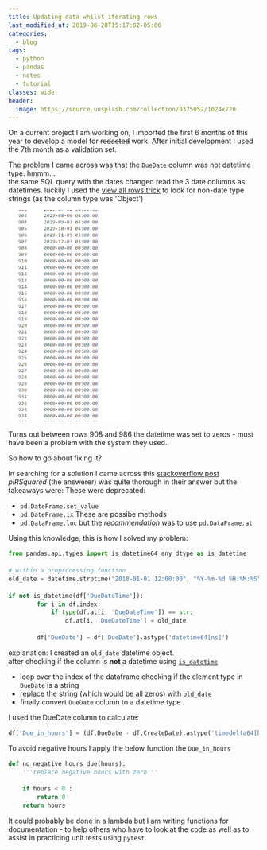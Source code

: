 ```yaml
---
title: Updating data whilst iterating rows
last_modified_at: 2019-08-20T15:17:02-05:00
categories:
  - blog
tags:
  - python
  - pandas
  - notes
  - tutorial
classes: wide
header:
  image: https://source.unsplash.com/collection/8375052/1024x720
---
```

On a current project I am working on, I imported the first 6 months of this year
to develop a model for ~~redacted~~ work.
After initial development I used the 7th month as a validation set.

The problem I came across was that the `DueDate` column was not datetime type.
hmmm... <br>
the same SQL query with the dates changed read the 3 date columns as datetimes.
luckily I used the [view all rows trick](/_posts/2019-08-16-see-all-the-rows-in-pandas.md) to look for non-date type strings (as the column type was 'Object')

!['found the culprit'](/assets/images/datecolzeros.PNG)

Turns out between rows 908 and 986 the datetime was set to zeros - must have been a problem with the system they used.

So how to go about fixing it?

In searching for a solution I came across this [stackoverflow post](https://stackoverflow.com/a/48951427) <br>
_piRSquared_ (the answerer) was quite thorough in their answer but the takeaways were:
These were deprecated:
- `pd.DateFrame.set_value`
- `pd.DateFrame.ix`
These are possibe methods
- `pd.DataFrame.loc`
but the _recommendation_ was to use `pd.DataFrame.at`

Using this knowledge, this is how I solved my problem:
```python
from pandas.api.types import is_datetime64_any_dtype as is_datetime

# within a preprocessing function
old_date = datetime.strptime("2018-01-01 12:00:00", "%Y-%m-%d %H:%M:%S")

if not is_datetime(df['DueDateTime']):
        for i in df.index:
            if type(df.at[i, 'DueDateTime']) == str:
                df.at[i, 'DueDateTime'] = old_date

        df['DueDate'] = df['DueDate'].astype('datetime64[ns]')
```
explanation:
I created an `old_date` datetime object. <br>
after checking if the column is __not__ a datetime using [`is_datetime`](https://pandas.pydata.org/pandas-docs/stable/reference/api/pandas.api.types.is_datetime64_any_dtype.html)

- loop over the index of the dataframe checking if the element type in `DueDate` is a string
- replace the string (which would be all zeros) with `old_date`
- finally convert `DueDate` column to a datetime type

I used the DueDate column to calculate:
```python
df['Due_in_hours'] = (df.DueDate - df.CreateDate).astype('timedelta64[h]')
```
To avoid negative hours I apply the below function the `Due_in_hours`
```python
def no_negative_hours_due(hours):
    '''replace negative hours with zero'''

    if hours < 0 :
        return 0
    return hours
```
It could probably be done in a lambda but I am writing functions for documentation - to help others who have to look at the code
as well as to assist in practicing unit tests using `pytest`.
